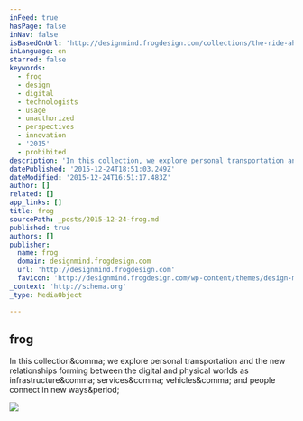 ```yaml
---
inFeed: true
hasPage: false
inNav: false
isBasedOnUrl: 'http://designmind.frogdesign.com/collections/the-ride-ahead/'
inLanguage: en
starred: false
keywords:
  - frog
  - design
  - digital
  - technologists
  - usage
  - unauthorized
  - perspectives
  - innovation
  - '2015'
  - prohibited
description: 'In this collection, we explore personal transportation and the new relationships forming between the digital and physical worlds as infrastructure, services, vehicles, and people connect in new ways.'
datePublished: '2015-12-24T18:51:03.249Z'
dateModified: '2015-12-24T16:51:17.483Z'
author: []
related: []
app_links: []
title: frog
sourcePath: _posts/2015-12-24-frog.md
published: true
authors: []
publisher:
  name: frog
  domain: designmind.frogdesign.com
  url: 'http://designmind.frogdesign.com'
  favicon: 'http://designmind.frogdesign.com/wp-content/themes/design-mind-4/static/icons/favicon.ico'
_context: 'http://schema.org'
_type: MediaObject

---
```

<article style=""><h1>frog</h1><p>In this collection&amp;comma; we explore personal transportation and the new relationships forming between the digital and physical worlds as infrastructure&amp;comma; services&amp;comma; vehicles&amp;comma; and people connect in new ways&amp;period;</p><img src="http://designmind.frogdesign.com/wp-content/uploads/2015/09/GalleryHeader_final_150829-1200x550.jpg" /></article>